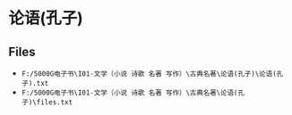 # 论语(孔子)

## Files

- `F:/5000G电子书\I01-文学（小说 诗歌 名著 写作）\古典名著\论语(孔子)\论语(孔子).txt`
- `F:/5000G电子书\I01-文学（小说 诗歌 名著 写作）\古典名著\论语(孔子)\files.txt`
